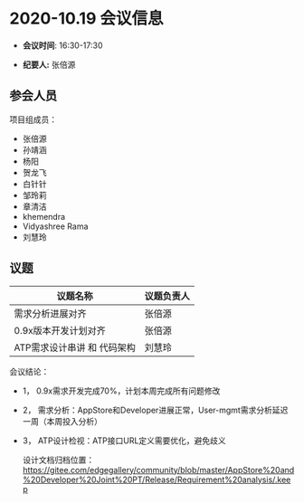 # 2020-10.19 会议信息  

-  **会议时间**: 16:30-17:30

-  **纪要人:** 张倍源

## 参会人员
项目组成员：
- 张倍源
- 孙靖涵
- 杨阳
- 贺龙飞
- 白针针
- 邹玲莉
- 章清洁
- khemendra
- Vidyashree Rama
- 刘慧玲

## 议题

议题名称 | 议题负责人
---- | ----
需求分析进展对齐 | 张倍源 
0.9x版本开发计划对齐 | 张倍源 
ATP需求设计串讲 和 代码架构 | 刘慧玲

会议结论：
- 1， 0.9x需求开发完成70%，计划本周完成所有问题修改
- 2， 需求分析：AppStore和Developer进展正常，User-mgmt需求分析延迟一周（本周投入分析）
- 3， ATP设计检视：ATP接口URL定义需要优化，避免歧义
      
    设计文档归档位置：  https://gitee.com/edgegallery/community/blob/master/AppStore%20and%20Developer%20Joint%20PT/Release/Requirement%20analysis/.keep





